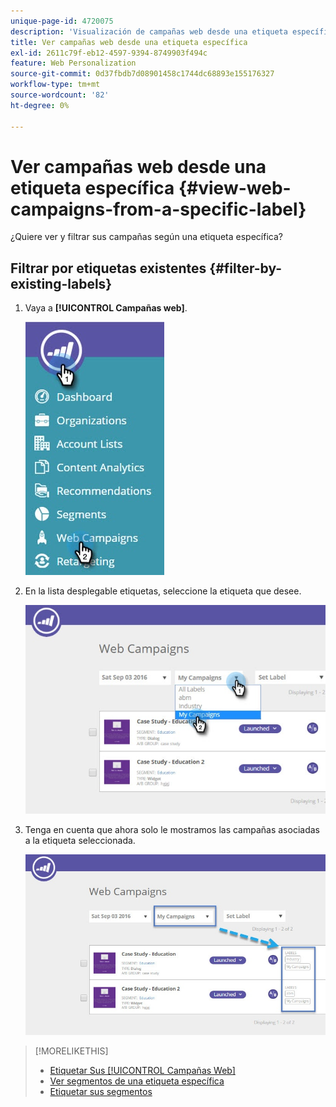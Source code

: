 ```yaml
---
unique-page-id: 4720075
description: 'Visualización de campañas web desde una etiqueta específica: documentos de Marketo, documentación del producto'
title: Ver campañas web desde una etiqueta específica
exl-id: 2611c79f-eb12-4597-9394-8749903f494c
feature: Web Personalization
source-git-commit: 0d37fbdb7d08901458c1744dc68893e155176327
workflow-type: tm+mt
source-wordcount: '82'
ht-degree: 0%

---
```


# Ver campañas web desde una etiqueta específica {#view-web-campaigns-from-a-specific-label}

¿Quiere ver y filtrar sus campañas según una etiqueta específica?

## Filtrar por etiquetas existentes {#filter-by-existing-labels}

1. Vaya a **[!UICONTROL Campañas web]**.

   ![](assets/web-campaigns-hand-4.jpg)

1. En la lista desplegable etiquetas, seleccione la etiqueta que desee.

   ![](assets/web-campaigns-my-campaigns-dropdown-1.jpg)

1. Tenga en cuenta que ahora solo le mostramos las campañas asociadas a la etiqueta seleccionada.

   ![](assets/web-campaigns-label-showing-1.jpg)

>[!MORELIKETHIS]
>
>* [Etiquetar Sus [!UICONTROL Campañas Web]](/help/marketo/product-docs/web-personalization/working-with-web-campaigns/label-your-web-campaigns.md)
>* [Ver segmentos de una etiqueta específica](/help/marketo/product-docs/web-personalization/using-web-segments/view-segments-from-a-specific-label.md)
>* [Etiquetar sus segmentos](/help/marketo/product-docs/web-personalization/using-web-segments/label-your-segment.md)
